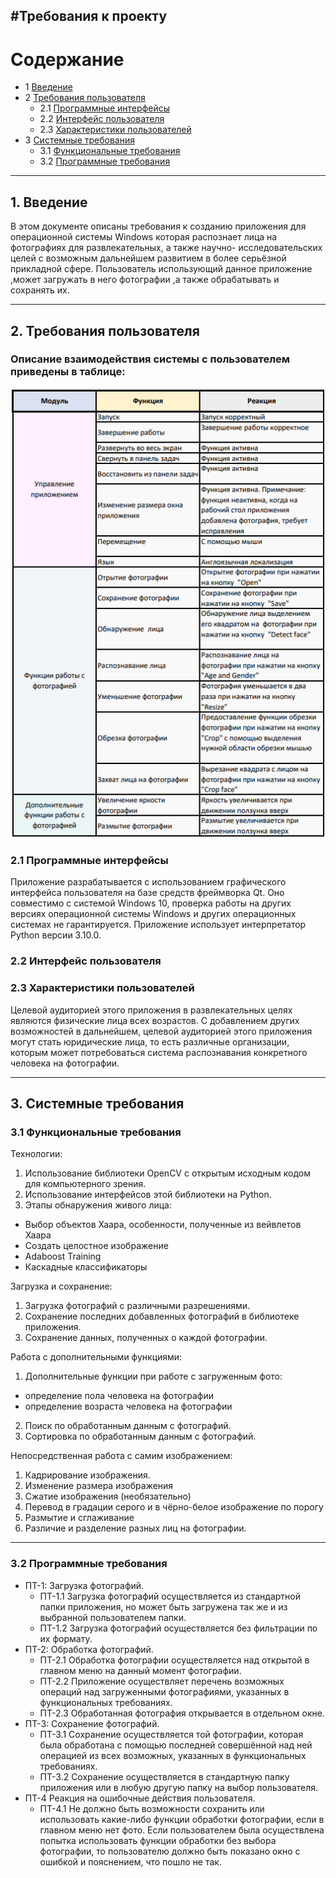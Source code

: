 #Требования к проекту
---
Содержание
=================
* 1 [Введение](#1-введение)
* 2 [Требования пользователя](#2-требования-пользователя)
  * 2.1 [Программные интерфейсы](#21-программные-интерфейсы)
  * 2.2 [Интерфейс пользователя](#22-интерфейс-пользователя)
  * 2.3 [Характеристики пользователей](#23-характеристики-пользователей)
* 3 [Системные требования](#3-системные-требования)
  * 3.1 [Функциональные требования](#31-функциональные-требования)
  * 3.2 [Программные требования](#32-программные-требования)
---
## 1. Введение
В этом документе описаны требования к созданию приложения для операционной системы Windows которая распознает лица на фотографиях для развлекательных, а также научно- исследовательских целей с возможным дальнейшем развитием в более серьёзной прикладной сфере. Пользователь использующий данное приложение ,может загружать в него фотографии ,а также обрабатывать и сохранять их. 

---
## 2. Требования пользователя
### Описание взаимодействия системы с пользователем приведены в таблице:
![Image](https://github.com/Ilyashall/Trirpo-lab2/blob/main/Table/image.png)
### 2.1 Программные интерфейсы
Приложение разрабатывается с использованием графического интерфейса пользователя на базе средств фреймворка Qt. Оно совместимо с системой Windows 10, проверка работы на других версиях операционной системы Windows и других операционных системах не гарантируется. Приложение использует интерпретатор Python версии 3.10.0. 

### 2.2 Интерфейс пользователя

### 2.3 Характеристики пользователей

Целевой аудиторией этого приложения в развлекательных целях являются физические лица всех возрастов. С добавлением других возможностей в дальнейшем, целевой аудиторией этого приложения могут стать юридические лица, то есть различные организации, которым может потребоваться система распознавания конкретного человека на фотографии. 

---
## 3. Системные требования 

### 3.1 Функциональные требования
Технологии:
1. Использование библиотеки OpenCV с открытым исходным кодом для компьютерного зрения. 
2. Использование интерфейсов этой библиотеки на Python. 
3. Этапы обнаружения живого лица: 
- Выбор объектов Хаара, особенности, полученные из вейвлетов Хаара 
- Создать целостное изображение 
- Adaboost Training 
- Каскадные классификаторы 

Загрузка и сохранение:
1. Загрузка фотографий с различными разрешениями. 
2. Сохранение последних добавленных фотографий в библиотеке приложения. 
3. Сохранение данных, полученных о каждой фотографии. 

Работа с дополнительными функциями:
1. Дополнительные функции при работе с загруженным фото: 
- определение пола человека на фотографии 
- определение возраста человека на фотографии 
2. Поиск по обработанным данным с фотографий. 
3. Сортировка по обработанным данным с фотографий.

Непосредственная работа с самим изображением:
1. Кадрирование изображения. 
2. Изменение размера изображения 
3. Сжатие изображения (необязательно) 
4. Перевод в градации серого и в чёрно-белое изображение по порогу 
5. Размытие и сглаживание 
6. Различие и разделение разных лиц на фотографии. 

---
### 3.2 Программные требования

- ПТ-1: Загрузка фотографий. 
  - ПТ-1.1 Загрузка фотографий осуществляется из стандартной папки приложения, но может быть загружена так же и из выбранной пользователем папки. 
  - ПТ-1.2 Загрузка фотографий осуществляется без фильтрации по их формату. 
- ПТ-2: Обработка фотографий. 
  - ПТ-2.1 Обработка фотографии осуществляется над открытой в главном меню на данный момент фотографии. 
  - ПТ-2.2 Приложение осуществляет перечень возможных операций над загруженными фотографиями, указанных в функциональных требованиях. 
  - ПТ-2.3 Обработанная фотография открывается в отдельном окне. 
- ПТ-3: Сохранение фотографий. 
  - ПТ-3.1 Сохранение осуществляется той фотографии, которая была обработана с помощью последней совершённой над ней операцией из всех возможных, указанных в функциональных требованиях. 
  - ПТ-3.2 Сохранение осуществляется в стандартную папку приложения или в любую другую папку на выбор пользователя. 
- ПТ-4 Реакция на ошибочные действия пользователя. 
  - ПТ-4.1 Не должно быть возможности сохранить или использовать какие-либо функции обработки фотографии, если в главном меню нет фото. Если пользователем была осуществлена попытка использовать функции обработки без выбора фотографии, то пользователю должно быть показано окно с ошибкой и пояснением, что пошло не так. 
